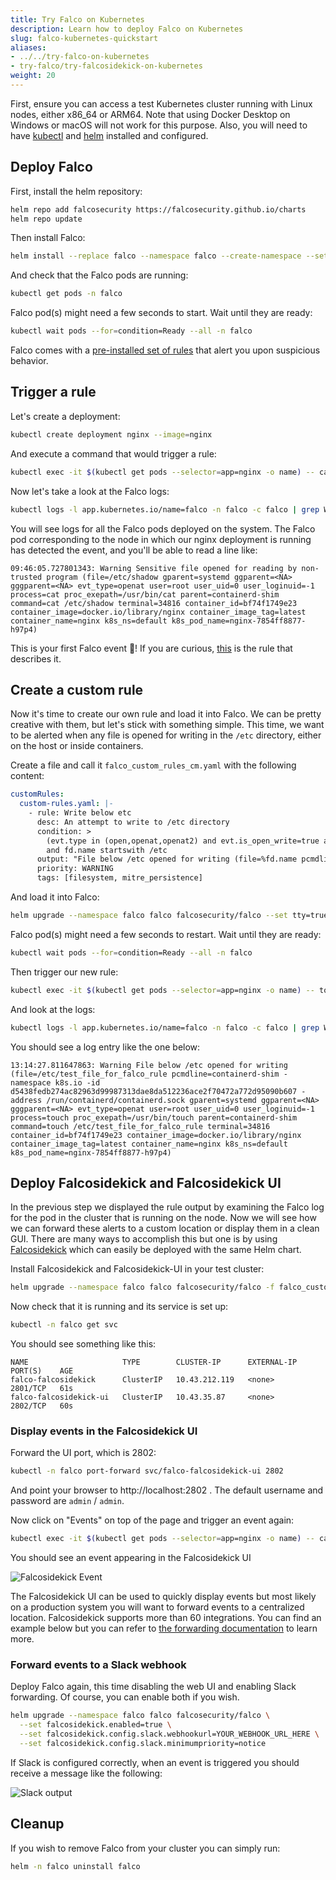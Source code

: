 ```yaml
---
title: Try Falco on Kubernetes
description: Learn how to deploy Falco on Kubernetes
slug: falco-kubernetes-quickstart
aliases:
- ../../try-falco-on-kubernetes
- try-falco/try-falcosidekick-on-kubernetes
weight: 20
---
```


First, ensure you can access a test Kubernetes cluster running with Linux nodes, either x86_64 or ARM64. Note that using Docker Desktop on Windows or macOS will not work for this purpose. Also, you will need to have [kubectl](https://kubernetes.io/docs/tasks/tools/) and [helm](https://helm.sh/docs/intro/install/) installed and configured.

## Deploy Falco

First, install the helm repository:

```sh
helm repo add falcosecurity https://falcosecurity.github.io/charts
helm repo update
```

Then install Falco:

```sh
helm install --replace falco --namespace falco --create-namespace --set tty=true falcosecurity/falco
```

And check that the Falco pods are running:

```sh
kubectl get pods -n falco
```

Falco pod(s) might need a few seconds to start. Wait until they are ready:

```sh
kubectl wait pods --for=condition=Ready --all -n falco
```

Falco comes with a [pre-installed set of rules](https://github.com/falcosecurity/rules/blob/main/rules/falco_rules.yaml) that alert you upon suspicious behavior.

## Trigger a rule

Let's create a deployment:

```sh
kubectl create deployment nginx --image=nginx
```

And execute a command that would trigger a rule:

```sh
kubectl exec -it $(kubectl get pods --selector=app=nginx -o name) -- cat /etc/shadow
```

Now let's take a look at the Falco logs:

```sh
kubectl logs -l app.kubernetes.io/name=falco -n falco -c falco | grep Warning
```

You will see logs for all the Falco pods deployed on the system. The Falco pod corresponding to the node in which our nginx deployment is running has detected the event, and you'll be able to read a line like:

```plain
09:46:05.727801343: Warning Sensitive file opened for reading by non-trusted program (file=/etc/shadow gparent=systemd ggparent=<NA> gggparent=<NA> evt_type=openat user=root user_uid=0 user_loginuid=-1 process=cat proc_exepath=/usr/bin/cat parent=containerd-shim command=cat /etc/shadow terminal=34816 container_id=bf74f1749e23 container_image=docker.io/library/nginx container_image_tag=latest container_name=nginx k8s_ns=default k8s_pod_name=nginx-7854ff8877-h97p4)
```

This is your first Falco event 🦅! If you are curious, [this](https://github.com/falcosecurity/rules/blob/c0a9bf17d5451340ab8a497efae1b8a8bd95adcb/rules/falco_rules.yaml#L398) is the rule that describes it.

## Create a custom rule

Now it's time to create our own rule and load it into Falco. We can be pretty creative with them, but let's stick with something simple. This time, we want to be alerted when any file is opened for writing in the `/etc` directory, either on the host or inside containers.

Create a file and call it `falco_custom_rules_cm.yaml` with the following content:

```yaml
customRules:
  custom-rules.yaml: |-
    - rule: Write below etc
      desc: An attempt to write to /etc directory
      condition: >
        (evt.type in (open,openat,openat2) and evt.is_open_write=true and fd.typechar='f' and fd.num>=0)
        and fd.name startswith /etc
      output: "File below /etc opened for writing (file=%fd.name pcmdline=%proc.pcmdline gparent=%proc.aname[2] ggparent=%proc.aname[3] gggparent=%proc.aname[4] evt_type=%evt.type user=%user.name user_uid=%user.uid user_loginuid=%user.loginuid process=%proc.name proc_exepath=%proc.exepath parent=%proc.pname command=%proc.cmdline terminal=%proc.tty %container.info)"
      priority: WARNING
      tags: [filesystem, mitre_persistence]
```

And load it into Falco:

```sh
helm upgrade --namespace falco falco falcosecurity/falco --set tty=true -f falco_custom_rules_cm.yaml
```

Falco pod(s) might need a few seconds to restart. Wait until they are ready:

```sh
kubectl wait pods --for=condition=Ready --all -n falco
```

Then trigger our new rule:

```sh
kubectl exec -it $(kubectl get pods --selector=app=nginx -o name) -- touch /etc/test_file_for_falco_rule
```

And look at the logs:

```sh
kubectl logs -l app.kubernetes.io/name=falco -n falco -c falco | grep Warning
```

You should see a log entry like the one below:

```plain
13:14:27.811647863: Warning File below /etc opened for writing (file=/etc/test_file_for_falco_rule pcmdline=containerd-shim -namespace k8s.io -id d5438fedb274ac82963d99987313dae8da512236ace2f70472a772d95090b607 -address /run/containerd/containerd.sock gparent=systemd ggparent=<NA> gggparent=<NA> evt_type=openat user=root user_uid=0 user_loginuid=-1 process=touch proc_exepath=/usr/bin/touch parent=containerd-shim command=touch /etc/test_file_for_falco_rule terminal=34816 container_id=bf74f1749e23 container_image=docker.io/library/nginx container_image_tag=latest container_name=nginx k8s_ns=default k8s_pod_name=nginx-7854ff8877-h97p4)
```

## Deploy Falcosidekick and Falcosidekick UI

In the previous step we displayed the rule output by examining the Falco log for the pod in the cluster that is running on the node. Now we will see how we can forward these alerts to a custom location or display them in a clean GUI. There are many ways to accomplish this but one is by using [Falcosidekick](https://github.com/falcosecurity/falcosidekick) which can easily be deployed with the same Helm chart.

Install Falcosidekick and Falcosidekick-UI in your test cluster:

```sh
helm upgrade --namespace falco falco falcosecurity/falco -f falco_custom_rules_cm.yaml --set falcosidekick.enabled=true --set falcosidekick.webui.enabled=true
```

Now check that it is running and its service is set up:

```sh
kubectl -n falco get svc
```

You should see something like this:

```
NAME                     TYPE        CLUSTER-IP      EXTERNAL-IP   PORT(S)    AGE
falco-falcosidekick      ClusterIP   10.43.212.119   <none>        2801/TCP   61s
falco-falcosidekick-ui   ClusterIP   10.43.35.87     <none>        2802/TCP   60s
```

### Display events in the Falcosidekick UI

Forward the UI port, which is 2802:
```sh
kubectl -n falco port-forward svc/falco-falcosidekick-ui 2802
```

And point your browser to http://localhost:2802 . The default username and password are `admin` / `admin`.

Now click on "Events" on top of the page and trigger an event again:

```sh
kubectl exec -it $(kubectl get pods --selector=app=nginx -o name) -- cat /etc/shadow
```

You should see an event appearing in the Falcosidekick UI

![Falcosidekick Event](../images/falcosidekick-event.png)

The Falcosidekick UI can be used to quickly display events but most likely on a production system you will want to forward events to a centralized location. Falcosidekick supports more than 60 integrations. You can find an example below but you can refer to [the forwarding documentation](/docs/outputs/forwarding/) to learn more.

### Forward events to a Slack webhook

Deploy Falco again, this time disabling the web UI and enabling Slack forwarding. Of course, you can enable both if you wish.

```sh
helm upgrade --namespace falco falco falcosecurity/falco \
  --set falcosidekick.enabled=true \
  --set falcosidekick.config.slack.webhookurl=YOUR_WEBHOOK_URL_HERE \
  --set falcosidekick.config.slack.minimumpriority=notice
```

If Slack is configured correctly, when an event is triggered you should receive a message like the following:

![Slack output](../images/slack-output.png)

## Cleanup

If you wish to remove Falco from your cluster you can simply run:

```sh
helm -n falco uninstall falco
```
